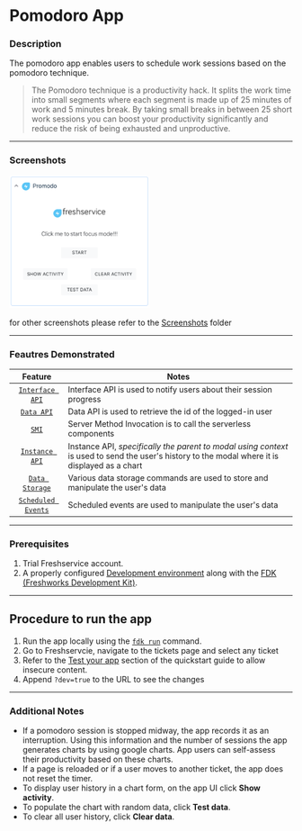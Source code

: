 # Pomodoro App

### Description

The pomodoro app enables users to schedule work sessions based on the pomodoro technique.

> The Pomodoro technique is a productivity hack. It splits the work time into small segments where each segment is made up of 25 minutes of work and 5 minutes break. By taking small breaks in between 25 short work sessions you can boost your productivity significantly and reduce the risk of being exhausted and unproductive.

* * *

### Screenshots

<img src="./Screenshots/app face.png" width="250">  

for other screenshots please refer to the [Screenshots](./screenshots/) folder

* * *

### Feautres Demonstrated

| Feature | Notes |
| :---: | --- |
| [`Interface API`](https://developer.freshservice.com/docs/interface/) | Interface API is used to notify users about their session progress|
| [`Data API`](https://developer.freshservice.com/docs/data-api/) | Data API is used to retrieve the id of the logged-in user |
| [`SMI`](https://developer.freshservice.com/docs/server-method-invocation/) | Server Method Invocation is to call the serverless components|
| [`Instance API`](https://developer.freshservice.com/docs/instance-api/#parenttomodal) | Instance API, _specifically the parent to modal using context_ is used to send the user's history to the modal where it is displayed as a chart|
| [`Data Storage`](https://developer.freshservice.com/docs/data-storage/) | Various data storage commands are used to store and manipulate the user's data |
| [`Scheduled Events`](https://developer.freshservice.com/docs/scheduled-events/) | Scheduled events are used to manipulate the user's data |

* * *

### Prerequisites

1. Trial Freshservice account.
2. A properly configured [Development environment](https://developer.freshservice.com/docs/quick-start/) along with the [FDK (Freshworks Development Kit)](https://developer.freshservice.com/docs/freshworks-cli/).

* * *

## Procedure to run the app

1. Run the app locally using the [`fdk run`](https://developers.freshservice.com/docs/freshworks-cli/#_run) command.
2. Go to Freshservcie, navigate to the tickets page and select any ticket
3. Refer to the [Test your app](https://developer.freshservice.com/docs/quick-start/) section of the quickstart guide to allow insecure content.
4. Append `?dev=true` to the URL to see the changes

* * *

### Additional Notes

* If a pomodoro session is stopped midway, the app records it as an interruption. Using this information and the number of sessions the app generates charts by using google charts. App users can self-assess their productivity based on these charts.
* If a page is reloaded or if a user moves to another ticket, the app does not reset the timer.
* To display user history in a chart form, on the app UI click **Show activity**.
* To populate the chart with random data, click **Test data**.
* To clear all user history, click **Clear data**.
